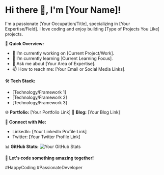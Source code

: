 # Hi there 👋, I'm [Your Name]!

I'm a passionate [Your Occupation/Title], specializing in [Your Expertise/Field]. I love coding and enjoy building [Type of Projects You Like] projects. 

🚀 **Quick Overview:**
- 🔭 I’m currently working on [Current Project/Work].
- 🌱 I’m currently learning [Current Learning Focus].
- 💬 Ask me about [Your Area of Expertise].
- 📫 How to reach me: [Your Email or Social Media Links].

🛠️ **Tech Stack:**
- [Technology/Framework 1]
- [Technology/Framework 2]
- [Technology/Framework 3]

🌐 **Portfolio:** [Your Portfolio Link]
📝 **Blog:** [Your Blog Link]

💼 **Connect with Me:**
- LinkedIn: [Your LinkedIn Profile Link]
- Twitter: [Your Twitter Profile Link]

📊 **GitHub Stats:**
![Your GitHub Stats](https://github-readme-stats.vercel.app/api?username=YourGitHubUsername&show_icons=true&theme=radical)

🌟 **Let's code something amazing together!**

#HappyCoding #PassionateDeveloper
